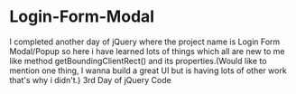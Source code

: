 # Login-Form-Modal
I completed another day of jQuery where the project name is Login Form Modal/Popup so here i have learned lots of things which all are new to me like method getBoundingClientRect() and its properties.(Would like to mention one thing, I wanna build a great UI but is having lots of other work that's why i didn't.) 3rd Day of jQuery Code
